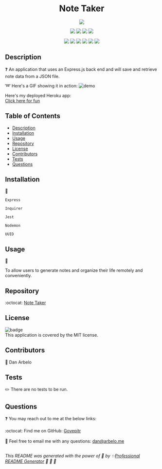 
  <h1 align="center">Note Taker </h1>
  
  <p align="center">
    <img src="https://img.shields.io/badge/license-MIT-success" />
  </p>  
  
  <p align="center">
    <img src="https://img.shields.io/github/repo-size/Govepitr/Note-Taker?style=plastic" />
    <img src="https://img.shields.io/github/languages/count/Govepitr/Note-Taker?style=plastic" />
    <img src="https://img.shields.io/github/languages/top/Govepitr/Note-Taker?style=plastic" />
    <img src="https://img.shields.io/github/last-commit/Govepitr/Note-Taker?style=plastic" />
  </p>

   <p align="center">
    <img src="https://img.shields.io/badge/Javascript-yellow" />
    <img src="https://img.shields.io/badge/jQuery-orange" />
    <img src="https://img.shields.io/badge/-node.js-green" />
    <img src="https://img.shields.io/badge/%E2%86%91_Deploy_to-Heroku-7056bf.svg?style=flat" />
    <img src="https://img.shields.io/badge/-screencastify-red" />
    <img src="https://img.shields.io/badge/-json-orange" />
  </p>
  
  ## Description
  ❓ An application that uses an Express.js back end and will save and retrieve note data from a JSON file.

  :loop: Here's a GIF showing it in action:
  ![demo](./src/demo.gif)

  Here's my deployed Heroku app:<br />
  [Click here for fun](https://note-taker59.herokuapp.com/)

  ## Table of Contents
  - [Description](#description)
  - [Installation](#installation)
  - [Usage](#usage)
  - [Repository](#repository)
  - [License](#license)
  - [Contributors](#contributors)
  - [Tests](#tests)
  - [Questions](#questions)

  ## Installation
  🚨 
  
  `Express` 
  
  `Inquirer` 
  
  `Jest` 
  
  `Nodemon` 
  
  `UUID`

  ## Usage
  🚀<br/>
  
   To allow users to generate notes and organize their life remotely and conveniently.

  ## Repository
  :octocat: [Note Taker](https://github.com/Govepitr/Note-Taker)

  ## License
  ![badge](https://img.shields.io/badge/license-MIT-success)
  <br />
  This application is covered by the MIT license.

  ## Contributors
  👥 Dan Arbelo

  ## Tests
  ✏️ There are no tests to be run.

  ## Questions
  :question: You may reach out to me at the below links:<br />
    <br />
    :octocat: Find me on GitHub: [Govepitr](https://github.com/Govepitr)<br />
    <br />
    📜 Feel free to email me with any questions: dan@arbelo.me<br /><br />

  _This README was generated with the power of 💞 by ✨[Professional README Generator](https://github.com/Govepitr/ProfessionalREADMEGenerator) 🤘 🤘 🤘_
  
